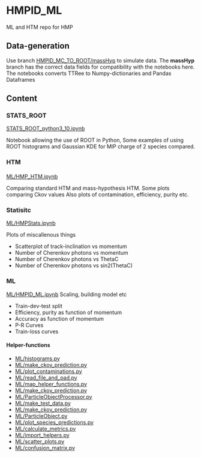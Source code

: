# HMPID_ML
ML and HTM repo for HMP

## Data-generation
Use branch [HMPID_MC_TO_ROOT/massHyp](https://github.com/eflatlan/HMPID_MC_TO_ROOT/tree/massHyp) to simulate data.
The **massHyp** branch has the correct data fields for compatibility with the notebooks here.
The notebooks converts TTRee to Numpy-dictionaries and Pandas Dataframes

## Content 
### STATS_ROOT
[STATS_ROOT_python3_10.ipynb](STATS_ROOT_python3_10.ipynb)

Notebook allowing the use of ROOT in Python,
Some examples of using ROOT histograms and Gaussian KDE for MIP charge of 2 species compared. 

### HTM 
#### 
[ML/HMP_HTM.ipynb](ML/HMP_HTM.ipynb)

Comparing standard HTM and mass-hypothesis HTM.
Some plots comparing Ckov values
Also plots of contamination, efficiency, purity etc.



### Statisitc
[ML/HMPStats.ipynb](ML/HMPStats.ipynb)

Plots of miscallenous things
- Scatterplot of track-inclination vs momentum
- Number of Cherenkov photons vs momentum
-  Number of Cherenkov photons vs ThetaC
-  Number of Cherenkov photons vs sin2(ThetaC)


### ML
[ML/HMPID_ML.ipynb](ML/HMPID_ML.ipynb)
Scaling, building model etc

- Train-dev-test split
- Efficiency, purity as function of momentum
- Accuracy as function of momentum
- P-R Curves
- Train-loss curves


#### Helper-functions
- [ML/histograms.py](ML/histograms.py)
- [ML/make_ckov_prediction.py](ML/make_ckov_prediction.py)
- [ML/plot_contaminations.py](ML/plot_contaminations.py)
- [ML/read_file_and_pad.py](ML/read_file_and_pad.py)
- [ML/map_helper_functions.py](ML/map_helper_functions.py)
- [ML/make_ckov_prediction.py](ML/make_ckov_prediction.py)
- [ML/ParticleObjectProcessor.py](ML/ParticleObjectProcessor.py)
- [ML/make_test_data.py](ML/make_test_data.py)
- [ML/make_ckov_prediction.py](ML/make_ckov_prediction.py)
- [ML/ParticleObject.py](ML/ParticleObject.py)
- [ML/plot_species_predictions.py](ML/plot_species_predictions.py)
- [ML/calculate_metrics.py](ML/calculate_metrics.py)
- [ML/import_helpers.py](ML/import_helpers.py)
- [ML/scatter_plots.py](ML/scatter_plots.py)
- [ML/confusion_matrix.py](ML/confusion_matrix.py)


